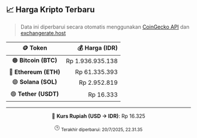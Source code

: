 

<!-- HARGA_KRIPTO -->
## 📈 Harga Kripto Terbaru

> Data ini diperbarui secara otomatis menggunakan [CoinGecko API](https://www.coingecko.com/) dan [exchangerate.host](https://exchangerate.host/)

<div align="center">

| 🪙 Token | 💰 Harga (IDR) |
|:------:|---------------:|
| 🟠 **Bitcoin (BTC)**   | Rp 1.936.935.138 |
| 🔵 **Ethereum (ETH)**  | Rp 61.335.393 |
| 🟣 **Solana (SOL)**    | Rp 2.952.819 |
| 🟢 **Tether (USDT)**   | Rp 16.333 |

---

💱 **Kurs Rupiah (USD → IDR)**: Rp 16.325

🕒 <sub>Terakhir diperbarui: 20/7/2025, 22.31.35</sub>

</div>
<!-- /HARGA_KRIPTO -->